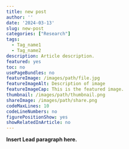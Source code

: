 ```yaml
---
title: new post
author: ''
date: '2024-03-13'
slug: new-post
categories: ["Research"]
tags:
  - Tag_name1
  - Tag_name2
description: Article description.
featured: yes
toc: no
usePageBundles: no
featureImage: /images/path/file.jpg
featureImageAlt: Description of image
featureImageCap: This is the featured image.
thumbnail: /images/path/thumbnail.png
shareImage: /images/path/share.png
codeMaxLines: 10
codeLineNumbers: no
figurePositionShow: yes
showRelatedInArticle: no
---
```


**Insert Lead paragraph here.**
